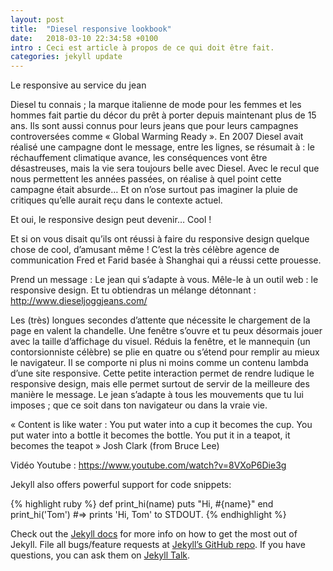 ```yaml
---
layout: post
title:  "Diesel responsive lookbook"
date:   2018-03-10 22:34:58 +0100
intro : Ceci est article à propos de ce qui doit être fait.
categories: jekyll update
---
```

Le responsive au service du jean

Diesel tu connais ; la marque italienne de mode pour les femmes et les hommes fait partie du décor du prêt à porter depuis maintenant plus de 15 ans.
Ils sont aussi connus pour leurs jeans que pour leurs campagnes controversées comme « Global Warming Ready ». En 2007 Diesel avait réalisé une campagne dont le message, entre les lignes, se résumait à : le réchauffement climatique avance, les conséquences vont être désastreuses, mais la vie sera toujours belle avec Diesel. Avec le recul que nous permettent les années passées, on réalise à quel point cette campagne était absurde… Et on n’ose surtout pas imaginer la pluie de critiques qu’elle aurait reçu dans le contexte actuel.


Et oui, le responsive design peut devenir… Cool !  

Et si on vous disait qu’ils ont réussi à faire du responsive design quelque chose de cool, d’amusant même ! C’est la très célèbre agence de communication Fred et Farid basée à Shanghai qui a réussi cette prouesse.

Prend un message : Le jean qui s’adapte à vous. Mêle-le à un outil web : le responsive design. Et tu obtiendras un mélange détonnant : http://www.dieseljoggjeans.com/

Les (très) longues secondes d’attente que nécessite le chargement de la page en valent la chandelle. Une fenêtre s’ouvre et tu peux désormais jouer avec la taille d’affichage du visuel. Réduis la fenêtre, et le mannequin (un contorsionniste célèbre) se plie en quatre ou s’étend pour remplir au mieux le navigateur. Il se comporte ni plus ni moins comme un contenu lambda d’une site responsive.
Cette petite interaction permet de rendre ludique le responsive design, mais elle permet surtout de servir de la meilleure des manière le message.
Le jean s’adapte à tous les mouvements que tu lui imposes ; que ce soit dans ton navigateur ou dans la vraie vie.

« Content is like water :
You put water into a cup it becomes the cup.
You put water into a bottle it becomes the bottle.
You put it in a teapot, it becomes the teapot »
Josh Clark (from Bruce Lee)

Vidéo Youtube : https://www.youtube.com/watch?v=8VXoP6Die3g


Jekyll also offers powerful support for code snippets:

{% highlight ruby %}
def print_hi(name)
  puts "Hi, #{name}"
end
print_hi('Tom')
#=> prints 'Hi, Tom' to STDOUT.
{% endhighlight %}

Check out the [Jekyll docs][jekyll-docs] for more info on how to get the most out of Jekyll. File all bugs/feature requests at [Jekyll’s GitHub repo][jekyll-gh]. If you have questions, you can ask them on [Jekyll Talk][jekyll-talk].

[jekyll-docs]: https://jekyllrb.com/docs/home
[jekyll-gh]:   https://github.com/jekyll/jekyll
[jekyll-talk]: https://talk.jekyllrb.com/
